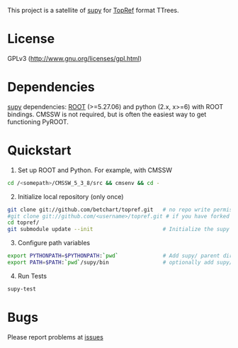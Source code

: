 This project is a satellite of [supy](https://github.com/elaird/supy) for [TopRef](http://cmssw.cvs.cern.ch/cgi-bin/cmssw.cgi/UserCode/Betchart/TopRefTuple/) format TTrees.

# License
GPLv3 (http://www.gnu.org/licenses/gpl.html)

# Dependencies
[supy](https://github.com/elaird/supy) dependencies: [ROOT](http://root.cern.ch) (>=5.27.06) and python (2.x, x>=6) with ROOT bindings.
CMSSW is not required, but is often the easiest way to get functioning PyROOT.

# Quickstart
1. Set up ROOT and Python.  For example, with CMSSW
```bash
cd /<somepath>/CMSSW_5_3_8/src && cmsenv && cd -
```
2. Initialize local repository (only once)
```bash
git clone git://github.com/betchart/topref.git   # no repo write permission, or
#git clone git://github.com/<username>/topref.git # if you have forked it
cd topref/
git submodule update --init                      # Initialize the supy submodule
```
3. Configure path variables
```bash
export PYTHONPATH=$PYTHONPATH:`pwd`              # Add supy/ parent directory to python path
export PATH=$PATH:`pwd`/supy/bin                 # optionally add supy/bin to your path
```
4. Run Tests
```bash
supy-test
```

# Bugs
Please report problems at [issues](https://github.com/betchart/topref/issues)
